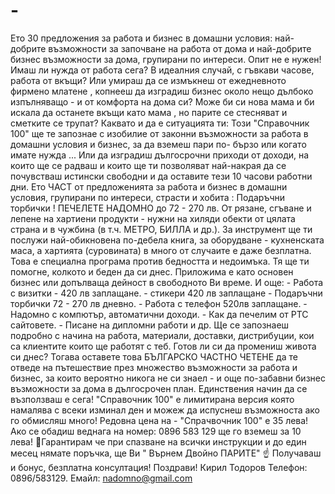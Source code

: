 # -
Ето 30 предложения за работа и бизнес в домашни условия: най-добрите възможности за започване на работа от дома и най-добрите бизнес възможности за дома, групирани по интереси. Опит не е нужен!   Имаш ли нужда от работа сега? В идеалния случай, с гъвкави часове, работа от вкъщи?  Или умираш да се измъкнеш от ежедневното фирмено млатене , копнееш да изградиш бизнес около нещо дълбоко  изпълняващо - и от комфорта на дома си?  Може би си нова мама и би искала да останете вкъщи като мама , но парите се стесняват и сметките се трупат?   Каквато и да е ситуацията ти:  Този "Справочник 100" ще те запознае с изобилие от законни възможности за работа в домашни условия и бизнес, за да вземеш пари по- бързо или когато имате нужда ...  Или да изградиш дългосрочни приходи от доходи, на които ще се радваш и които ще ти позволяват най-накрая да се почувстваш истински свободни и да оставите тези 10 часови работни дни.  Ето ЧАСТ от предложенията за работа и бизнес в домашни условия, групирани по интереси, страсти и хобита :  Подаръчни торбички ! ПЕЧЕЛЕТЕ НАДОМНО до 72 - 270 лв. Oт рязане, сгъване и лепене на хартиени продукти - нужни на хиляди обекти от цялата страна и в чужбина (в т.ч. МЕТРО, БИЛЛА и др.). За инструмент ще ти послужи най-обикновена по-дебела книга, за оборудване - кухненската маса, а хартията (суровината) в много от случаите е даже безплатна. Това е специална програма против бедността и недоимъка. Тя ще ти помогне, колкото и беден да си днес.   Приложима е като основен бизнес или допълваща дейност в свободното Ви време.  И още:  - Работа с визитки - 420 лв заплащане.  - стикери 420 лв заплащане - Подаръчни торбички 72 - 270 лв дневно. - Работа с телефон 520лв заплащане. - Надомно с компютър, автоматични доходи. - Как да печелим от PTC сайтовете. - Писане на дипломни работи и др.  Ще се запознаеш подробно с начина на работа, материали, доставки, дистрибуции, кои са клиентите които ще работят с теб.   Готов ли си да промениш живота си днес?  Тогава оставете това БЪЛГАРСКО ЧАСТНО ЧЕТЕНЕ  да те отведе на пътешествие през множество  възможности за работа и бизнес, за които вероятно никога не си знаел - и още по-забавни бизнес възможности за дома в дългосрочен план.  Единствения начин да се възползваш е сега!  "Справочник 100" е лимитирана версия която намалява с всеки изминал ден и можеж да испуснеш възможноста ако го обмисляш много!   Редовна цена на -  "Спрачвочник 100" е 35 лева!   Ако се обадиш веднага на номер:  0896 583 129 ще го вземеш за 10 лева!   🤝Гарантирам че при спазване на всички инструкции и до един месец нямате поръчка, ще Ви " Върнем Двойно ПАРИТЕ" ☝️  Получаваш и бонус, безплатна консултация!   Поздрави! Кирил Тодоров Телефон: 0896/583129. Емайл: nadomno@gmail.com
